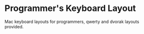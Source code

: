 # Programmer's Keyboard Layout

Mac keyboard layouts for programmers, qwerty and dvorak layouts provided.
